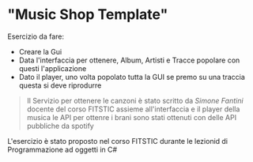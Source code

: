 ﻿# "Music Shop Template"

Esercizio da fare:

- Creare la Gui
- Data l'interfaccia per ottenere, Album, Artisti e Tracce popolare con questi l'applicazione
- Dato il player, uno volta popolato tutta la GUI se premo su una traccia questa si deve riprodurre


> Il Servizio per ottenere le canzoni è stato scritto da *Simone Fantini*
> docente del corso FITSTIC assieme all'interfaccia e il player della musica
> le API per ottenre i brani sono stati ottenuti con delle API pubbliche da
> spotify

L'esercizio è stato proposto nel corso FITSTIC durante le lezionid di Programmazione ad oggetti in C#